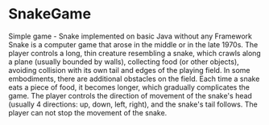 # SnakeGame
 Simple game - Snake implemented on basic Java without any Framework
 Snake  is a computer game that arose in the middle or in the late 1970s.
The player controls a long, thin creature resembling a snake, which crawls along a plane (usually bounded by walls), 
collecting food (or other objects), avoiding collision with its own tail and edges of the playing field. In some embodiments,
there are additional obstacles on the field. Each time a snake eats a piece of food, it becomes longer,
which gradually complicates the game. The player controls the direction of movement of the snake's head (usually 4 directions: up, down, 
left, right), and the snake's tail follows. The player can not stop the movement of the snake.

